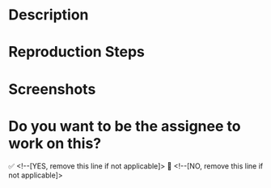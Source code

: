 <!--[
  Thank you for contributing! Please use this issue template.

  Contributor Blurb: https://github.com/ifmeorg/ifme/wiki/Contributor-Blurb
  Join Our Slack: https://github.com/ifmeorg/ifme/wiki/Join-Our-Slack

  Issue creation is a contribution!
  Need help? Post in the #dev channel on Slack
  Please use the appropriate labels to tag this issue
]-->

# Description 

<!--[Description of issue, this includes a feature suggestion, bug report, code cleanup, and refactoring idea]-->

# Reproduction Steps

<!--[Steps to reproduce bugs (provide as many details as possible including browser and operating system), remove this if not applicable]-->

# Screenshots

<!--[
  Screenshots (required for user interface work), remove if not applicable
  Create a GIF: https://www.cockos.com/licecap
]-->

# Do you want to be the assignee to work on this?

✅ <!--[YES, remove this line if not applicable]>
🚫 <!--[NO, remove this line if not applicable]>

<!--[
  You don't have to work on the issue to file an issue!
  If you want to, assign yourself to the issue
  If you are unable to find your username in the Assignees dropdown, let us know in #dev on Slack
]-->